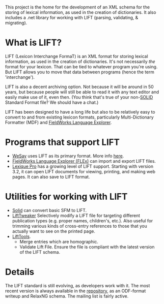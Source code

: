 This project is the home for the development of an XML schema for the storing of lexical information, as used in the creation of dictionaries.  It also includes a .net library for working with LIFT (parsing, validating, & migrating).

# What is LIFT? #
LIFT (Lexicon Interchange FormaT) is an XML format for storing lexical information, as used in the creation of dictionaries. It's not necessarily _the_ format for your lexicon.  That can be tied to whatever program you're using.  But LIFT allows you to move that data between programs (hence the term 'interchange').

LIFT is also a decent archiving option.  Not because it will be around in 50 years, but because people will still be able to read it with any text editor and easily make use of it, even then. (You think that's true of your non-[SOLID](http://projects.mseag.org/SOLID) Standard Format file? We should have a chat.)

LIFT has been designed to have a long life but also to be relatively easy to convert to and from existing lexicon formats, particularly Multi-Dictionary Formatter (MDF) and [FieldWorks Language Explorer](http://www.sil.org/computing/fieldworks/flex/).

# Programs that support LIFT #

  * [WeSay](http://www.wesay.org) uses LIFT as its primary format. More info [here](http://www.wesay.org/wiki/LIFT).
  * [FieldWorks Language Explorer (FLEx)](http://www.sil.org/computing/fieldworks/flex/) can import and export LIFT files.
  * [Lexique Pro](http://lexiquepro.com) has a growing level of LIFT support. Starting with version 3.2, it can open LIFT documents for viewing, printing, and making web pages.  It can also save to LIFT format.

# Utilities for working with LIFT #

  * [Solid](http://palaso.org/solid) can convert basic SFM to LIFT.
  * [LiftTweaker](http://projects.palaso.org/projects/show/lifttweaker) Selectively modify a LIFT file for targeting different publication types (e.g. proper names, children's, etc.). Also useful for trimming various kinds of cross-entry references to those that you actually want to see on the printed page.
  * [LiftTools](http://projects.palaso.org/projects/show/lifttools).
    * Merge entries which are homographic.
    * Validate Lift File. Ensure the file is compliant with the latest version of the LIFT schema.



# Details #

The LIFT standard is still evolving, as developers work with it.  The most recent version is always available in the [repository](http://lift-standard.googlecode.com/svn/trunk/), as an ODF-format writeup and  RelaxNG schema.  The mailing list is fairly active.